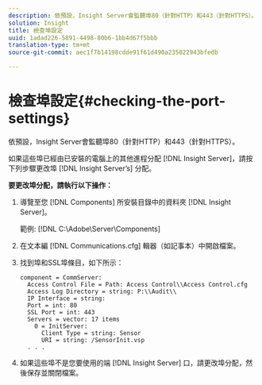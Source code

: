 ```yaml
---
description: 依預設，Insight Server會監聽埠80（針對HTTP）和443（針對HTTPS）。
solution: Insight
title: 檢查埠設定
uuid: 1adad226-5891-4498-80b6-1bb4d67f5bbb
translation-type: tm+mt
source-git-commit: aec1f7b14198cdde91f61d490a235022943bfedb

---
```



# 檢查埠設定{#checking-the-port-settings}

依預設，Insight Server會監聽埠80（針對HTTP）和443（針對HTTPS）。

如果這些埠已經由已安裝的電腦上的其他進程分配 [!DNL Insight Server]，請按下列步驟更改埠 [!DNL Insight Server’s] 分配。

**要更改埠分配，請執行以下操作：**

1. 導覽至您 [!DNL Components] 所安裝目錄中的資料夾 [!DNL Insight Server]。

   範例: [!DNL C:\Adobe\Server\Components]

1. 在文本編 [!DNL Communications.cfg] 輯器（如記事本）中開啟檔案。
1. 找到埠和SSL埠條目，如下所示：

   ```
   component = CommServer: 
     Access Control File = Path: Access Control\\Access Control.cfg
     Access Log Directory = string: P:\\Audit\\
     IP Interface = string: 
     Port = int: 80
     SSL Port = int: 443
     Servers = vector: 17 items
       0 = InitServer: 
         Client Type = string: Sensor
         URI = string: /SensorInit.vsp
     . . .
   ```

1. 如果這些埠不是您要使用的端 [!DNL Insight Server] 口，請更改埠分配，然後保存並關閉檔案。
